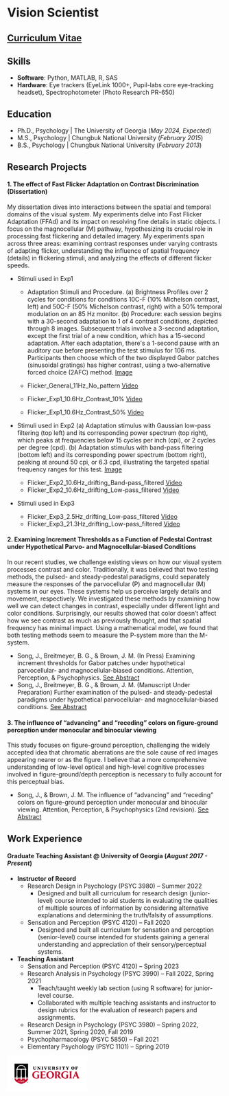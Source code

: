 # Vision Scientist 

## [Curriculum Vitae](/assets/files/CV_JaeseonSong_2023.pdf)

## Skills
- **Software**: Python, MATLAB, R, SAS
- **Hardware**: Eye trackers (EyeLink 1000+, Pupil-labs core eye-tracking headset), Spectrophotometer (Photo Research PR-650) 

## Education
- Ph.D., Psychology | The University of Georgia (_May 2024, Expected_)				       
- M.S., Psychology | Chungbuk National University  (_February 2015_)	 			        	
- B.S., Psychology | Chungbuk National University  (_February 2013_)

## Research Projects
#### 1. The effect of Fast Flicker Adaptation on Contrast Discrimination (Dissertation)
My dissertation dives into interactions between the spatial and temporal domains of the visual system. My experiments delve into Fast Flicker Adaptation (FFAd) and its impact on resolving fine details in static objects. I focus on the magnocellular (M) pathway, hypothesizing its crucial role in processing fast flickering and detailed imagery. My experiments span across three areas: examining contrast responses under varying contrasts of adapting flicker, understanding the influence of spatial frequency (details) in flickering stimuli, and analyzing the effects of different flicker speeds.

- Stimuli used in Exp1
  - Adaptation Stimuli and Procedure.
    (a) Brightness Profiles over 2 cycles for conditions for conditions 10C-F (10% Michelson contrast, left) and 50C-F (50% Michelson contrast, right) with a 50% temporal modulation on an 85 Hz monitor.
    (b) Procedure: each session begins with a 30-second adaptation to 1 of 4 contrast conditions, depicted through 8 images. Subsequent trials involve a 3-second adaptation, except the first trial of a new condition, which has a 15-second adaptation. After each adaptation, there's a 1-second pause with an auditory cue before presenting the test stimulus for 106 ms. Participants then choose which of the two displayed Gabor patches (sinusoidal gratings) has higher contrast, using a two-alternative forced choice (2AFC) method.
[Image](/assets/Research_Stimuli/Figure7)

  - Flicker_General_11Hz_No_pattern
[Video](/assets/Research_Stimuli/Exp1_0C-F.mp4)
  - Flicker_Exp1_10.6Hz_Contrast_10%
[Video](/assets/Research_Stimuli/Exp1_10C-F.mp4)
  - Flicker_Exp1_10.6Hz_Contrast_50%
[Video](/assets/Research_Stimuli/Exp1_50C-F.mp4)

- Stimuli used in Exp2
    (a) Adaptation stimulus with Gaussian low-pass filtering (top left) and its corresponding power spectrum (top right), which peaks at frequencies below 15 cycles per inch (cpi), or 2 cycles per degree (cpd).
    (b) Adaptation stimulus with band-pass filtering (bottom left) and its corresponding power spectrum (bottom right), peaking at around 50 cpi, or 6.3 cpd, illustrating the targeted spatial frequency ranges for this test.
 [Image](/assets/Research_Stimuli/Figure8)  
  - Flicker_Exp2_10.6Hz_drifting_Band-pass_filtered
[Video](/assets/Research_Stimuli/Exp2_HS-F.mp4)
  - Flicker_Exp2_10.6Hz_drifting_Low-pass_filtered
[Video](/assets/Research_Stimuli/Exp2_LS-F.mp4)

- Stimuli used in Exp3
  - Flicker_Exp3_2.5Hz_drifting_Low-pass_filtered
[Video](/assets/Research_Stimuli/Exp3_2.5hz.mp4)
  - Flicker_Exp3_21.3Hz_drifting_Low-pass_filtered
[Video](/assets/Research_Stimuli/Exp3_21.25.mp4)

#### 2. Examining Increment Thresholds as a Function of Pedestal Contrast under Hypothetical Parvo- and Magnocellular-biased Conditions
In our recent studies, we challenge existing views on how our visual system processes contrast and color. Traditionally, it was believed that two testing methods, the pulsed- and steady-pedestal paradigms, could separately measure the responses of the parvocellular (P) and magnocellular (M) systems in our eyes. These systems help us perceive largely details and movement, respectively. We investigated these methods by examining how well we can detect changes in contrast, especially under different light and color conditions. Surprisingly, our results showed that color doesn’t affect how we see contrast as much as previously thought, and that spatial frequency has minimal impact. Using a mathematical model, we found that both testing methods seem to measure the P-system more than the M-system. 

- Song, J., Breitmeyer, B. G., & Brown, J. M. (In Press) Examining increment thresholds for Gabor patches under hypothetical parvocellular- and magnocellular-biased conditions. Attention, Perception, & Psychophysics. [See Abstract](https://jov.arvojournals.org/article.aspx?articleid=2784082)
- Song, J., Breitmeyer, B. G., & Brown, J. M. (Manuscript Under Preparation) Further examination of the pulsed- and steady-pedestal paradigms under hypothetical parvocellular- and magnocellular-biased conditions. [See Abstract](https://jov.arvojournals.org/article.aspx?articleid=2791665)

#### 3. The influence of “advancing” and “receding” colors on figure-ground perception under monocular and binocular viewing
This study focuses on figure-ground perception, challenging the widely accepted idea that chromatic aberrations are the sole cause of red images appearing nearer or as the figure. I believe that a more comprehensive understanding of low-level optical and high-level cognitive processes involved in figure-ground/depth perception is necessary to fully account for this perceptual bias. 

- Song, J., & Brown, J. M. The influence of “advancing” and “receding” colors on figure-ground perception under monocular and binocular viewing. Attention, Perception, & Psychophysics (2nd revision).
[See Abstract](https://jov.arvojournals.org/article.aspx?articleid=2749992)

## Work Experience
#### Graduate Teaching Assistant @ University of Georgia (_August 2017 - Present_)
- **Instructor of Record** 
  - Research Design in Psychology (PSYC 3980) – Summer 2022				   
    - Designed and built all curriculum for research design (junior-level) course intended to aid students in evaluating the qualities of multiple sources of information by considering alternative explanations and determining the truth/falsity of assumptions.
  - Sensation and Perception (PSYC 4120) – Fall 2020		
    - Designed and built all curriculum for sensation and perception (senior-level) course intended for students gaining a general understanding and appreciation of their sensory/perceptual systems.
- **Teaching Assistant**
  - Sensation and Perception (PSYC 4120) – Spring 2023 
  - Research Analysis in Psychology (PSYC 3990) – Fall 2022, Spring 2021			
    - Teach/taught weekly lab section (using R software) for junior-level course.
    - Collaborated with multiple teaching assistants and instructor to design rubrics for the evaluation of research papers and assignments.
  - Research Design in Psychology (PSYC 3980) – Spring 2022, Summer 2021, Spring 2020, Fall 2019	
  - Psychopharmacology (PSYC 5850) – Fall 2021
  - Elementary Psychology (PSYC 1101) – Spring 2019	


 ![UGA_logo](/assets/Images/uga_logo.png)
